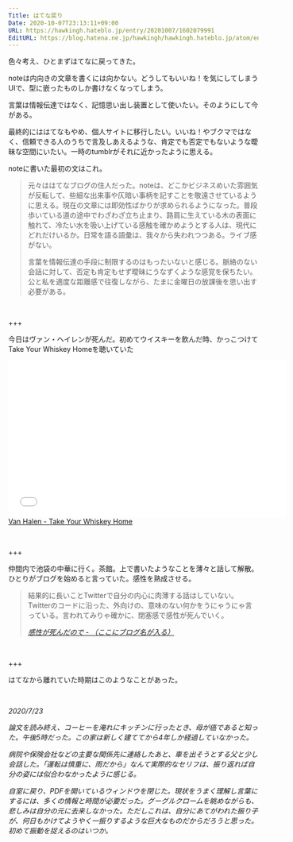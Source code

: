 ```yaml
---
Title: はてな戻り
Date: 2020-10-07T23:13:11+09:00
URL: https://hawkingh.hateblo.jp/entry/20201007/1602079991
EditURL: https://blog.hatena.ne.jp/hawkingh/hawkingh.hateblo.jp/atom/entry/26006613637842239
---
```


<p>色々考え、ひとまずはてなに戻ってきた。</p>
<p>noteは内向きの文章を書くには向かない。どうしてもいいね！を気にしてしまうUIで、型に嵌ったものしか書けなくなってしまう。</p>
<p>言葉は情報伝達ではなく、記憶思い出し装置として使いたい。そのようにして今がある。</p>
<p>最終的にははてなもやめ、個人サイトに移行したい。いいね！やブクマではなく、信頼できる人のうちで言及しあえるような、肯定でも否定でもないような曖昧な空間にいたい。一時のtumblrがそれに近かったように思える。</p>
<p>noteに書いた最初の文はこれ。</p>
<blockquote>
<p>元々ははてなブログの住人だった。noteは、どこかビジネスめいた雰囲気が反転して、些細な出来事や仄暗い事柄を記すことを敬遠させているように思える。現在の文章には即効性ばかりが求められるようになった。普段歩いている道の途中でわざわざ立ち止まり、路肩に生えている木の表面に触れて、冷たい水を吸い上げている感触を確かめようとする人は、現代にどれだけいるか。日常を語る語彙は、我々から失われつつある。ライブ感がない。</p>
<p>言葉を情報伝達の手段に制限するのはもったいないと感じる。脈絡のない会話に対して、否定も肯定もせず曖昧にうなずくような感覚を保ちたい。公と私を適度な距離感で往復しながら、たまに金曜日の放課後を思い出す必要がある。</p>
</blockquote>
<p> </p>
<p>+++</p>
<p>今日はヴァン・ヘイレンが死んだ。初めてウイスキーを飲んだ時、かっこつけてTake Your Whiskey Homeを聴いていた</p>
<p><iframe src="//www.youtube.com/embed/RlYO-lVrSCg" width="560" height="315" frameborder="0" allowfullscreen=""></iframe><br /><a href="https://youtube.com/watch?v=RlYO-lVrSCg">Van Halen - Take Your Whiskey Home</a></p>
<p> </p>
<p>+++</p>
<p>仲間内で池袋の中華に行く。茶館。上で書いたようなことを薄々と話して解散。ひとりがブログを始めると言っていた。感性を熟成させる。</p>
<blockquote cite="https://namas-19.hatenablog.com/entry/2020/10/08/011336" data-uuid="26006613637881309">
<p>結果的に長いことTwitterで自分の内心に肉薄する話はしていない。Twitterのコードに沿った、外向けの、意味のない何かをうにゃうにゃ言っている。言われてみりゃ確かに、閉塞感で感性が死んでいく。</p>
<cite><a href="https://namas-19.hatenablog.com/entry/2020/10/08/011336">感性が死んだので - （ここにブログ名が入る）</a></cite></blockquote>
<p> </p>
<p>+++</p>
<p>はてなから離れていた時期はこのようなことがあった。</p>
<p> </p>
<p><em>2020/7/23</em></p>
<p><em>論文を読み終え、コーヒーを淹れにキッチンに行ったとき、母が癌であると知った。午後5時だった。この家は新しく建ててから4年しか経過していなかった。</em></p>
<p><em>病院や保険会社などの主要な関係先に連絡したあと、車を出そうとする父と少し会話した。「運転は慎重に、雨だから」なんて実際的なセリフは、振り返れば自分の姿には似合わなかったように感じる。</em></p>
<p><em>自室に戻り、PDFを開いているウィンドウを閉じた。現状をうまく理解し言葉にするには、多くの情報と時間が必要だった。グーグルクロームを眺めながらも、悲しみは自分の元に去来しなかった。ただしこれは、自分にあてがわれた振り子が、何日もかけてようやく一振りするような巨大なものだからだろうと思った。初めて振動を捉えるのはいつか。</em></p>
